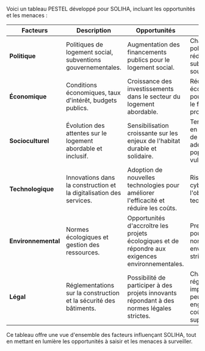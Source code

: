 Voici un tableau PESTEL développé pour SOLIHA, incluant les opportunités et les menaces :

| **Facteurs**     | **Description**                                                                                   | **Opportunités**                                                                                | **Menaces**                                                                                    |
|------------------|---------------------------------------------------------------------------------------------------|------------------------------------------------------------------------------------------------|------------------------------------------------------------------------------------------------|
| **Politique**    | Politiques de logement social, subventions gouvernementales.                                     | Augmentation des financements publics pour le logement social.                                 | Changements politiques pouvant réduire les subventions ou le soutien.                        |
| **Économique**   | Conditions économiques, taux d'intérêt, budgets publics.                                         | Croissance des investissements dans le secteur du logement abordable.                          | Récessions économiques qui pourraient affecter le financement des projets.                    |
| **Socioculturel**| Évolution des attentes sur le logement abordable et inclusif.                                    | Sensibilisation croissante sur les enjeux de l'habitat durable et solidaire.                   | Tensions sociales en cas de manque de logements adéquats pour les populations vulnérables.     |
| **Technologique**| Innovations dans la construction et la digitalisation des services.                              | Adoption de nouvelles technologies pour améliorer l'efficacité et réduire les coûts.          | Risques liés à la cybersécurité et à l'obsolescence technologique.                            |
| **Environnemental**| Normes écologiques et gestion des ressources.                                                  | Opportunités d'accroître les projets écologiques et de répondre aux exigences environnementales. | Pressions accrues pour respecter des normes environnementales strictes.                       |
| **Légal**        | Réglementations sur la construction et la sécurité des bâtiments.                                 | Possibilité de participer à des projets innovants répondant à des normes légales strictes.    | Changements réglementaires imprévus qui peuvent engendrer des coûts supplémentaires.          |

Ce tableau offre une vue d'ensemble des facteurs influençant SOLIHA, tout en mettant en lumière les opportunités à saisir et les menaces à surveiller.

